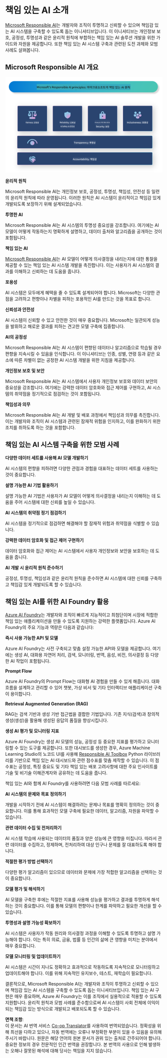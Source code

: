 <!--
CO_OP_TRANSLATOR_METADATA:
{
  "original_hash": "805b96b20152936d8f4c587d90d6e06e",
  "translation_date": "2025-07-16T22:49:43+00:00",
  "source_file": "md/01.Introduction/05/ResponsibleAI.md",
  "language_code": "ko"
}
-->
# **책임 있는 AI 소개**

[Microsoft Responsible AI](https://www.microsoft.com/ai/responsible-ai?WT.mc_id=aiml-138114-kinfeylo)는 개발자와 조직이 투명하고 신뢰할 수 있으며 책임감 있는 AI 시스템을 구축할 수 있도록 돕는 이니셔티브입니다. 이 이니셔티브는 개인정보 보호, 공정성, 투명성과 같은 윤리적 원칙에 부합하는 책임 있는 AI 솔루션 개발을 위한 가이드와 자원을 제공합니다. 또한 책임 있는 AI 시스템 구축과 관련된 도전 과제와 모범 사례도 살펴봅니다.

## Microsoft Responsible AI 개요

![RAIPrinciples](../../../../../translated_images/RAIPrinciples.bf9c9bc6ca160d336830630939a5130a22b3f9e1f633773562f83fed08a50520.ko.png)

**윤리적 원칙**

Microsoft Responsible AI는 개인정보 보호, 공정성, 투명성, 책임성, 안전성 등 일련의 윤리적 원칙에 따라 운영됩니다. 이러한 원칙은 AI 시스템이 윤리적이고 책임감 있게 개발되도록 보장하기 위해 설계되었습니다.

**투명한 AI**

Microsoft Responsible AI는 AI 시스템의 투명성 중요성을 강조합니다. 여기에는 AI 모델이 어떻게 작동하는지 명확하게 설명하고, 데이터 출처와 알고리즘을 공개하는 것이 포함됩니다.

**책임 있는 AI**

[Microsoft Responsible AI](https://www.microsoft.com/ai/responsible-ai?WT.mc_id=aiml-138114-kinfeylo)는 AI 모델이 어떻게 의사결정을 내리는지에 대한 통찰을 제공할 수 있는 책임 있는 AI 시스템 개발을 촉진합니다. 이는 사용자가 AI 시스템의 결과를 이해하고 신뢰하는 데 도움을 줍니다.

**포용성**

AI 시스템은 모두에게 혜택을 줄 수 있도록 설계되어야 합니다. Microsoft는 다양한 관점을 고려하고 편향이나 차별을 피하는 포용적인 AI를 만드는 것을 목표로 합니다.

**신뢰성과 안전성**

AI 시스템이 신뢰할 수 있고 안전한 것이 매우 중요합니다. Microsoft는 일관되게 성능을 발휘하고 해로운 결과를 피하는 견고한 모델 구축에 집중합니다.

**AI의 공정성**

Microsoft Responsible AI는 AI 시스템이 편향된 데이터나 알고리즘으로 학습될 경우 편향을 지속시킬 수 있음을 인식합니다. 이 이니셔티브는 인종, 성별, 연령 등과 같은 요소에 따른 차별이 없는 공정한 AI 시스템 개발을 위한 지침을 제공합니다.

**개인정보 보호 및 보안**

Microsoft Responsible AI는 AI 시스템에서 사용자 개인정보 보호와 데이터 보안의 중요성을 강조합니다. 여기에는 강력한 데이터 암호화와 접근 제어를 구현하고, AI 시스템의 취약점을 정기적으로 점검하는 것이 포함됩니다.

**책임성과 의무**

Microsoft Responsible AI는 AI 개발 및 배포 과정에서 책임성과 의무를 촉진합니다. 이는 개발자와 조직이 AI 시스템과 관련된 잠재적 위험을 인지하고, 이를 완화하기 위한 조치를 취하도록 하는 것을 포함합니다.

## 책임 있는 AI 시스템 구축을 위한 모범 사례

**다양한 데이터 세트를 사용해 AI 모델 개발하기**

AI 시스템의 편향을 피하려면 다양한 관점과 경험을 대표하는 데이터 세트를 사용하는 것이 중요합니다.

**설명 가능한 AI 기법 활용하기**

설명 가능한 AI 기법은 사용자가 AI 모델이 어떻게 의사결정을 내리는지 이해하는 데 도움을 주어 시스템에 대한 신뢰를 높일 수 있습니다.

**AI 시스템의 취약점 정기 점검하기**

AI 시스템을 정기적으로 점검하면 해결해야 할 잠재적 위험과 취약점을 식별할 수 있습니다.

**강력한 데이터 암호화 및 접근 제어 구현하기**

데이터 암호화와 접근 제어는 AI 시스템에서 사용자 개인정보와 보안을 보호하는 데 도움을 줍니다.

**AI 개발 시 윤리적 원칙 준수하기**

공정성, 투명성, 책임성과 같은 윤리적 원칙을 준수하면 AI 시스템에 대한 신뢰를 구축하고 책임감 있게 개발되도록 할 수 있습니다.

## 책임 있는 AI를 위한 AI Foundry 활용

[Azure AI Foundry](https://ai.azure.com?WT.mc_id=aiml-138114-kinfeylo)는 개발자와 조직이 빠르게 지능적이고 최첨단이며 시장에 적합한 책임 있는 애플리케이션을 만들 수 있도록 지원하는 강력한 플랫폼입니다. Azure AI Foundry의 주요 기능과 역량은 다음과 같습니다:

**즉시 사용 가능한 API 및 모델**

Azure AI Foundry는 사전 구축되고 맞춤 설정 가능한 API와 모델을 제공합니다. 여기에는 생성 AI, 대화용 자연어 처리, 검색, 모니터링, 번역, 음성, 비전, 의사결정 등 다양한 AI 작업이 포함됩니다.

**Prompt Flow**

Azure AI Foundry의 Prompt Flow는 대화형 AI 경험을 만들 수 있게 해줍니다. 대화 흐름을 설계하고 관리할 수 있어 챗봇, 가상 비서 및 기타 인터랙티브 애플리케이션 구축이 용이합니다.

**Retrieval Augmented Generation (RAG)**

RAG는 검색 기반과 생성 기반 접근법을 결합한 기법입니다. 기존 지식(검색)과 창의적 생성(생성)을 활용해 생성된 응답의 품질을 향상시킵니다.

**생성 AI 평가 및 모니터링 지표**

Azure AI Foundry는 생성 AI 모델의 성능, 공정성 등 중요한 지표를 평가하고 모니터링할 수 있는 도구를 제공합니다. 또한 대시보드를 생성한 경우, Azure Machine Learning Studio의 노코드 UI를 사용해 [Responsible AI Toolbox](https://responsibleaitoolbox.ai/?WT.mc_id=aiml-138114-kinfeylo) Python 라이브러리를 기반으로 책임 있는 AI 대시보드와 관련 점수표를 맞춤 제작할 수 있습니다. 이 점수표는 공정성, 특징 중요도 및 기타 책임 있는 배포 고려사항에 대한 주요 인사이트를 기술 및 비기술 이해관계자와 공유하는 데 도움을 줍니다.

책임 있는 AI와 함께 AI Foundry를 사용하려면 다음 모범 사례를 따르세요:

**AI 시스템의 문제와 목표 정의하기**

개발을 시작하기 전에 AI 시스템이 해결하려는 문제나 목표를 명확히 정의하는 것이 중요합니다. 이를 통해 효과적인 모델 구축에 필요한 데이터, 알고리즘, 자원을 파악할 수 있습니다.

**관련 데이터 수집 및 전처리하기**

AI 시스템 학습에 사용되는 데이터의 품질과 양은 성능에 큰 영향을 미칩니다. 따라서 관련 데이터를 수집하고, 정제하며, 전처리하여 대상 인구나 문제를 잘 대표하도록 해야 합니다.

**적절한 평가 방법 선택하기**

다양한 평가 알고리즘이 있으므로 데이터와 문제에 가장 적합한 알고리즘을 선택하는 것이 중요합니다.

**모델 평가 및 해석하기**

AI 모델을 구축한 후에는 적절한 지표를 사용해 성능을 평가하고 결과를 투명하게 해석하는 것이 중요합니다. 이를 통해 모델의 편향이나 한계를 파악하고 필요한 개선을 할 수 있습니다.

**투명성과 설명 가능성 확보하기**

AI 시스템은 사용자가 작동 원리와 의사결정 과정을 이해할 수 있도록 투명하고 설명 가능해야 합니다. 이는 특히 의료, 금융, 법률 등 인간의 삶에 큰 영향을 미치는 분야에서 매우 중요합니다.

**모델 모니터링 및 업데이트하기**

AI 시스템은 시간이 지나도 정확하고 효과적으로 작동하도록 지속적으로 모니터링하고 업데이트해야 합니다. 이를 위해 지속적인 유지보수, 테스트, 재학습이 필요합니다.

결론적으로, Microsoft Responsible AI는 개발자와 조직이 투명하고 신뢰할 수 있으며 책임감 있는 AI 시스템을 구축할 수 있도록 돕는 이니셔티브입니다. 책임 있는 AI 구현은 매우 중요하며, Azure AI Foundry는 이를 조직에서 실용적으로 적용할 수 있도록 지원합니다. 윤리적 원칙과 모범 사례를 준수함으로써 AI 시스템이 사회 전체에 이익이 되는 책임감 있는 방식으로 개발되고 배포되도록 할 수 있습니다.

**면책 조항**:  
이 문서는 AI 번역 서비스 [Co-op Translator](https://github.com/Azure/co-op-translator)를 사용하여 번역되었습니다. 정확성을 위해 최선을 다하고 있으나, 자동 번역에는 오류나 부정확한 부분이 있을 수 있음을 유의해 주시기 바랍니다. 원문은 해당 언어의 원본 문서가 권위 있는 출처로 간주되어야 합니다. 중요한 정보의 경우 전문적인 인간 번역을 권장합니다. 본 번역의 사용으로 인해 발생하는 오해나 잘못된 해석에 대해 당사는 책임을 지지 않습니다.